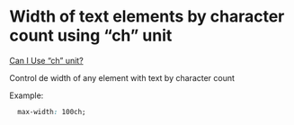 # Width of text elements by character count using “ch” unit

[Can I Use “ch” unit?](https://caniuse.com/ch-unit)

Control de width of any element with text by character count

Example:

```css
  max-width: 100ch;
```
